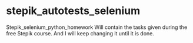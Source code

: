 # stepik_autotests_selenium
Stepik_selenium_python_homework
Will contain the tasks given during the free Stepik course.
And I will keep changing it until it is done.